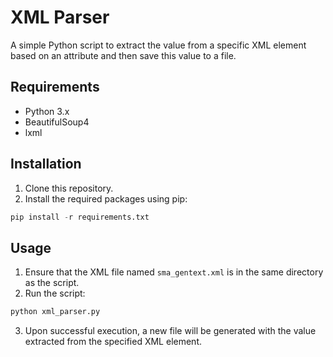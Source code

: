 # XML Parser
A simple Python script to extract the value from a specific XML element based on an attribute and then save this value to a file.

## Requirements

- Python 3.x
- BeautifulSoup4
- lxml

## Installation

1. Clone this repository.
2. Install the required packages using pip:

```python
pip install -r requirements.txt
```

## Usage

1. Ensure that the XML file named `sma_gentext.xml` is in the same directory as the script.
2. Run the script:

```python
python xml_parser.py
```

3. Upon successful execution, a new file will be generated with the value extracted from the specified XML element.
